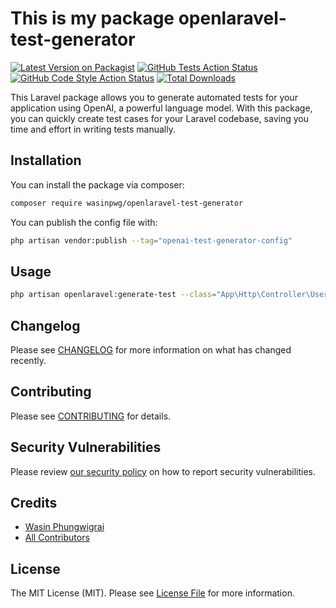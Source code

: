 # This is my package openlaravel-test-generator

[![Latest Version on Packagist](https://img.shields.io/packagist/v/wasinpwg/openlaravel-test-generator.svg?style=flat-square)](https://packagist.org/packages/wasinpwg/openlaravel-test-generator)
[![GitHub Tests Action Status](https://img.shields.io/github/actions/workflow/status/plong-wasin/openlaravel-test-generator/run-tests.yml?branch=main&label=tests&style=flat-square)](https://github.com/plong-wasin/openlaravel-test-generator/actions?query=workflow%3Arun-tests+branch%3Amain)
[![GitHub Code Style Action Status](https://img.shields.io/github/actions/workflow/status/plong-wasin/openlaravel-test-generator/fix-php-code-style-issues.yml?branch=main&label=code%20style&style=flat-square)](https://github.com/plong-wasin/openlaravel-test-generator/actions?query=workflow%3A"Fix+PHP+code+style+issues"+branch%3Amain)
[![Total Downloads](https://img.shields.io/packagist/dt/wasinpwg/openlaravel-test-generator.svg?style=flat-square)](https://packagist.org/packages/wasinpwg/openlaravel-test-generator)

This Laravel package allows you to generate automated tests for your application using OpenAI, a powerful language model. With this package, you can quickly create test cases for your Laravel codebase, saving you time and effort in writing tests manually.

## Installation

You can install the package via composer:

```bash
composer require wasinpwg/openlaravel-test-generator
```

You can publish the config file with:

```bash
php artisan vendor:publish --tag="openai-test-generator-config"
```

## Usage

```bash
php artisan openlaravel:generate-test --class="App\Http\Controller\UserController" --class="App\Http\Controller\PostController"
```

## Changelog

Please see [CHANGELOG](CHANGELOG.md) for more information on what has changed recently.

## Contributing

Please see [CONTRIBUTING](CONTRIBUTING.md) for details.

## Security Vulnerabilities

Please review [our security policy](../../security/policy) on how to report security vulnerabilities.

## Credits

- [Wasin Phungwigrai](https://github.com/Plong-Wasin)
- [All Contributors](../../contributors)

## License

The MIT License (MIT). Please see [License File](LICENSE.md) for more information.
